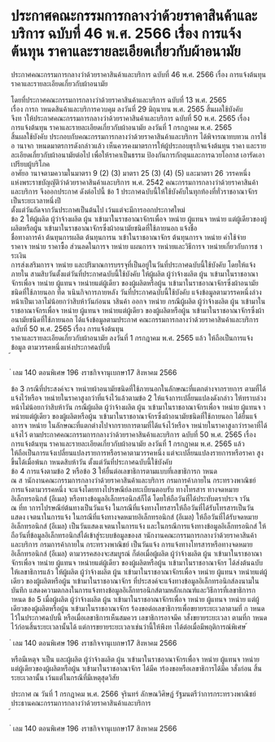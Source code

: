 
# ประกาศคณะกรรมการกลางว่าด้วยราคาสินค้าและบริการ ฉบับที่ 46 พ.ศ. 2566 เรื่อง การแจ้งต้นทุน ราคาและรายละเอียดเกี่ยวกับผ้าอนามัย
      
      

      
      

ประกาศคณะกรรมการกลางว่าด้วยราคาสินค้าและบริการ 
ฉบับที่  46  พ.ศ.  2566 
เรื่อง  การแจ้งต้นทุน  ราคาและรายละเอียดเกี่ยวกับผ้าอนามัย 
 
 
โดยที่ประกาศคณะกรรมการกลางว่าด้วยราคาสินค้าและบริการ  ฉบับที่  13  พ.ศ.  2565  
เรื่อง  การก าหนดสินค้าและบริการควบคุม  ลงวันที่  29  มิถุนายน  พ.ศ.  2565  สิ้นผลใช้บังคับ   
จึงท าให้ประกาศคณะกรรมการกลางว่าด้วยราคาสินค้าและบริการ  ฉบับที่  50  พ.ศ.  2565  เรื่อง  
การแจ้งต้นทุน  ราคาและรายละเอียดเกี่ยวกับผ้าอนามัย  ลงวันที่  1  กรกฎาคม  พ.ศ.  2565   
สิ้นผลใช้บังคับ  ประกอบกับคณะกรรมการกลางว่าด้วยราคาสินค้าและบริการ  ได้พิจารณาทบทวน 
การใช้อ านาจก าหนดมาตรการดังกล่าวแล้ว  เห็นควรคงมาตรการให้ผู้ประกอบธุรกิจแจ้งต้นทุน  ราคา
และรายละเอียดเกี่ยวกับผ้าอนามัยต่อไป  เพื่อให้ราคาเป็นธรรม  ป้องกันการกักตุนและการฉวยโอกาส
เอารัดเอาเปรียบผู้บริโภค   
อาศัยอ านาจตามความในมาตรา  9  (2)  (3)  มาตรา  25  (3)  (4)  (5)  และมาตรา  26  วรรคหนึ่ง   
แห่งพระราชบัญญัติว่าด้วยราคาสินค้าและบริการ  พ.ศ.  2542  คณะกรรมการกลางว่าด้วยราคาสินค้า 
และบริการ  จึงออกประกาศ  ดังต่อไปนี้ 
ข้อ 1 ประกาศฉบับนี้ให้ใช้บังคับในทุกท้องที่ทั่วราชอาณาจักรเป็นระยะเวลาหนึ่งปี   
ตั้งแต่วันถัดจากวันประกาศเป็นต้นไป  เว้นแต่จะมีการออกประกาศใหม่   
ข้อ 2 ให้ผู้ผลิต  ผู้ว่าจ้างผลิต  ผู้น าเข้ามาในราชอาณาจักรเพื่อจ าหน่าย  ผู้แทนจ าหน่าย 
แต่ผู้เดียวของผู้ผลิตหรือผู้น าเข้ามาในราชอาณาจักรซึ่งผ้าอนามัยชนิดที่ใช้ภายนอก  แจ้งชื่อ   
ชื่อทางการค้า  ต้นทุนการผลิต  ต้นทุนการน าเข้าในราชอาณาจักร  ต้นทุนการจ าหน่าย  ค่าใช้จ่าย   
ราคาจ าหน่าย  ราคาซื้อ  ส่วนลดในการจ าหน่าย  แผนการจ าหน่ายและวิธีการจ าหน่ายเกี่ยวกับการช าระเงิน   
การส่งเสริมการจ าหน่าย  และปริมาณการบรรจุที่เป็นอยู่ในวันที่ประกาศฉบับนี้ใช้บังคับ  โดยให้แจ้งภายใน 
สามสิบวันตั้งแต่วันที่ประกาศฉบับนี้ใช้บังคับ 
ให้ผู้ผลิต  ผู้ว่าจ้างผลิต  ผู้น าเข้ามาในราชอาณาจักรเพื่อจ าหน่าย  ผู้แทนจ าหน่ายแต่ผู้เดียว 
ของผู้ผลิตหรือผู้น าเข้ามาในราชอาณาจักรซึ่งผ้าอนามัยชนิดที่ใช้ภายนอก  ที่ด าเนินกิจการภายหลัง 
วันที่ประกาศฉบับนี้ใช้บังคับ  แจ้งข้อมูลตามวรรคหนึ่งล่วงหน้าเป็นเวลาไม่น้อยกว่าสิบห้าวันก่อนน าสินค้า 
ออกจ าหน่าย 
กรณีผู้ผลิต  ผู้ว่าจ้างผลิต  ผู้น าเข้ามาในราชอาณาจักรเพื่อจ าหน่าย  ผู้แทนจ าหน่ายแต่ผู้เดียว 
ของผู้ผลิตหรือผู้น าเข้ามาในราชอาณาจักรซึ่งผ้าอนามัยชนิดที่ใช้ภายนอก  ได้แจ้งข้อมูลตามประกาศ 
คณะกรรมการกลางว่าด้วยราคาสินค้าและบริการ  ฉบับที่  50  พ.ศ.  2565  เรื่อง  การแจ้งต้นทุน  
ราคาและรายละเอียดเกี่ยวกับผ้าอนามัย  ลงวันที่  1  กรกฎาคม  พ.ศ.  2565  แล้ว  ให้ถือเป็นการแจ้งข้อมูล 
ตามวรรคหนึ่งแห่งประกาศฉบับนี้   
้
 
่
เลม   140   ตอนพิเศษ   196    งราชกิจจานุเบกษา17   สิงหาคม   2566

ข้อ 3 กรณีที่ประสงค์จะจ าหน่ายผ้าอนามัยชนิดที่ใช้ภายนอกในลักษณะที่แตกต่างจากรายการ 
ตามที่ได้แจ้งไว้หรือจ าหน่ายในราคาสูงกว่าที่แจ้งไว้แล้วตามข้อ  2  ให้แจ้งการเปลี่ยนแปลงดังกล่าว 
ให้ทราบล่วงหน้าไม่น้อยกว่าสิบห้าวัน 
กรณีผู้ผลิต  ผู้ว่าจ้างผลิต  ผู้น าเข้ามาในราชอาณาจักรเพื่อจ าหน่าย  ผู้แทนจ าหน่ายแต่ผู้เดียว
ของผู้ผลิตหรือผู้น าเข้ามาในราชอาณาจักรซึ่งผ้าอนามัยชนิดที่ใช้ภายนอก  ได้ยื่นแจ้งการจ าหน่าย 
ในลักษณะที่แตกต่างไปจากรายการตามที่ได้แจ้งไว้หรือจ าหน่ายในราคาสูงกว่าราคาที่ได้แจ้งไว้ 
ตามประกาศคณะกรรมการกลางว่าด้วยราคาสินค้าและบริการ  ฉบับที่  50  พ.ศ.  2565  เรื่อง   
การแจ้งต้นทุน  ราคาและรายละเอียดเกี่ยวกับผ้าอนามัย  ลงวันที่  1  กรกฎาคม  พ.ศ.  2565  แล้ว   
ให้ถือเป็นการแจ้งเปลี่ยนแปลงรายการหรือราคาตามวรรคหนึ่ง  แต่จะเปลี่ยนแปลงรายการหรือราคา
สูงขึ้นได้เมื่อพ้นก าหนดสิบห้าวัน  ตั้งแต่วันที่ประกาศฉบับนี้ใช้บังคับ   
ข้อ 4 การแจ้งตามข้อ  2  หรือข้อ  3  ให้ยื่นต่อเลขาธิการตามแบบที่เลขาธิการก าหนด   
ณ  ส านักงานคณะกรรมการกลางว่าด้วยราคาสินค้าและบริการ  กรมการค้าภายใน  กระทรวงพาณิชย์   
การแจ้งตามวรรคหนึ่ง  จะแจ้งโดยทางไปรษณีย์ลงทะเบียนตอบรับ  ทางโทรสาร  ทางจดหมาย
อิเล็กทรอนิกส์  (อีเมล)  หรือทางข้อมูลอิเล็กทรอนิกส์ก็ได้  โดยให้ถือวันที่ได้ประทับตราประจ าวัน   
ณ  ที่ท าการไปรษณีย์ต้นทางเป็นวันแจ้ง  ในกรณีที่แจ้งทางโทรสารให้ถือวันที่ได้รับโทรสารเป็นวันแสดง
เจตนาในการแจ้ง  ในกรณีที่แจ้งทางจดหมายอิเล็กทรอนิกส์  (อีเมล)  ให้ถือวันที่ได้รับจดหมาย
อิเล็กทรอนิกส์  (อีเมล)  เป็นวันแสดงเจตนาในการแจ้ง  และในกรณีการแจ้งทางข้อมูลอิเล็กทรอนิกส์ 
ให้ถือวันที่ข้อมูลอิเล็กทรอนิกส์ได้เข้าสู่ระบบข้อมูลของส านักงานคณะกรรมการกลางว่าด้วยราคาสินค้า
และบริการ  กรมการค้าภายใน  กระทรวงพาณิชย์  เป็นวันแจ้ง 
การแจ้งทางโทรสารหรือทางจดหมายอิเล็กทรอนิกส์  (อีเมล)  ตามวรรคสองจะสมบูรณ์ 
ก็ต่อเมื่อผู้ผลิต  ผู้ว่าจ้างผลิต  ผู้น าเข้ามาในราชอาณาจักรเพื่อจ าหน่าย  ผู้แทนจ าหน่ายแต่ผู้เดียว 
ของผู้ผลิตหรือผู้น าเข้ามาในราชอาณาจักร  ได้ส่งต้นฉบับให้เลขาธิการแล้ว 
ให้ผู้ผลิต  ผู้ว่าจ้างผลิต  ผู้น าเข้ามาในราชอาณาจักรเพื่อจ าหน่าย  ผู้แทนจ าหน่ายแต่ผู้เดียว 
ของผู้ผลิตหรือผู้น าเข้ามาในราชอาณาจักร  ที่ประสงค์จะแจ้งทางข้อมูลอิเล็กทรอนิกส์ลงนามในบันทึก 
แสดงความตกลงในการแจ้งทางข้อมูลอิเล็กทรอนิกส์ตามหลักเกณฑ์และวิธีการที่เลขาธิการก าหนด 
ข้อ 5 เมื่อผู้ผลิต  ผู้ว่าจ้างผลิต  ผู้น าเข้ามาในราชอาณาจักรเพื่อจ าหน่าย  ผู้แทนจ าหน่าย 
แต่ผู้เดียวของผู้ผลิตหรือผู้น าเข้ามาในราชอาณาจักร  ร้องขอต่อเลขาธิการเพื่อขยายระยะเวลาตามที่ 
ก าหนดไว้ในประกาศฉบับนี้  หรือเมื่อเลขาธิการเห็นสมควร  เลขาธิการอาจมีค าสั่งขยายระยะเวลา 
ตามที่ก าหนดไว้ก่อนสิ้นระยะเวลานั้นได้  แต่การขยายระยะเวลาเช่นว่านี้ให้พึงท าได้ต่อเมื่อมีพฤติการณ์พิเศษ 
้
 
่
เลม   140   ตอนพิเศษ   196    งราชกิจจานุเบกษา17   สิงหาคม   2566

หรือมีเหตุจ าเป็น  และผู้ผลิต  ผู้ว่าจ้างผลิต  ผู้น าเข้ามาในราชอาณาจักรเพื่อจ าหน่าย  ผู้แทนจ าหน่าย 
แต่ผู้เดียวของผู้ผลิตหรือผู้น าเข้ามาในราชอาณาจักร  ได้มีค าร้องขอหรือเลขาธิการได้มีค าสั่งก่อน 
สิ้นระยะเวลานั้น  เว้นแต่ในกรณีที่มีเหตุสุดวิสัย 
 
ประกาศ  ณ  วันที่  1  กรกฎาคม  พ.ศ.  2566 
จุรินทร์  ลักษณวิศิษฏ์ 
รัฐมนตรีว่าการกระทรวงพาณิชย์   
ประธานคณะกรรมการกลางว่าด้วยราคาสินค้าและบริการ   
้
 
่
เลม   140   ตอนพิเศษ   196    งราชกิจจานุเบกษา17   สิงหาคม   2566